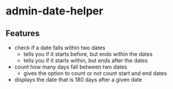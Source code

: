 # admin-date-helper
## Features
- check if a date falls within two dates
    - tells you if it starts before, but ends within the dates
    - tells you if it starts within, but ends after the dates
- count how many days fall between two dates
    - gives the option to count or not count start and end dates
- displays the date that is 180 days after a given date
